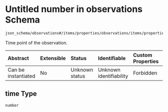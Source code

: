 # Untitled number in observations Schema

```txt
json_schema/observations#/items/properties/observations/items/properties/time
```

Time point of the observation.

| Abstract            | Extensible | Status         | Identifiable            | Custom Properties | Additional Properties | Access Restrictions | Defined In                                                                                                  |
| :------------------ | :--------- | :------------- | :---------------------- | :---------------- | :-------------------- | :------------------ | :---------------------------------------------------------------------------------------------------------- |
| Can be instantiated | No         | Unknown status | Unknown identifiability | Forbidden         | Allowed               | none                | [observations.schema.json\*](../../out/schemas/sub-schemas/observations.schema.json "open original schema") |

## time Type

`number`
